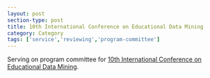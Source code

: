 ```yaml
---
layout: post
section-type: post
title: 10th International Conference on Educational Data Mining
category: Category
tags: ['service','reviewing','program-committee']
---
```

Serving on program committee for [10th International Conference on Educational Data Mining](http://educationaldatamining.org/EDM2017/).

